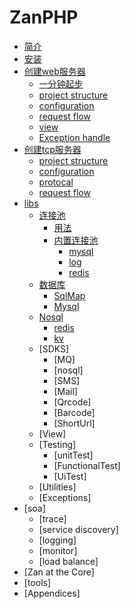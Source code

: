 # ZanPHP

* [简介](README.md)
* [安装](install.md)
* [创建web服务器](build_web_server.md)
    * [一分钟起步](web_in_one_minute.md)
    * [project structure](http_project_dir.md)
    * [configuration](http_config.md)
    * [request flow](http_request_flow.md)
    * [view](view.md)
    * [Exception handle](http_exception.md)
* [创建tcp服务器](build_tcp_server.md)
    * [project structure](tcp_project_dir.md)
    * [configuration](tcp_config.md)
    * [protocal](thrift.md)
    * [request flow](tcp_request_flow.md)
* [libs](zan_libs.md)
    * [连接池](connection_pool.md)
        * [用法](use_connection_pool.md)
        * [内置连接池](build_in_pools.md)
            * [mysql](mysql_connection_pool.md)
            * [log](log_connection_pool.md)
            * [redis](redis_connection_pool.md)
    * [数据库](db.md)
        * [SqlMap](sqlmap.md)
        * [Mysql](mysql.md)
    * [Nosql](nosql.md)
        * [redis](redis.md)
        * [kv](kv.md)
    * [SDKS]
        * [MQ]
        * [nosql]
        * [SMS]
        * [Mail]
        * [Qrcode]
        * [Barcode]
        * [ShortUrl]
    * [View]
    * [Testing]
        * [unitTest]
        * [FunctionalTest]
        * [UiTest]
    * [Utilities]
    * [Exceptions]
* [soa]
    * [trace]
    * [service discovery]
    * [logging]
    * [monitor]
    * [load balance]
* [Zan at the Core]
* [tools]
* [Appendices]

